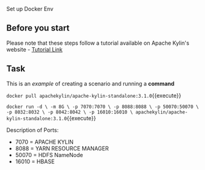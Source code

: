 Set up Docker Env

## Before you start
Please note that these steps follow a tutorial available on Apache Kylin's website - [Tutorial Link](http://kylin.apache.org/docs/gettingstarted/kylin-quickstart.html)

## Task

This is an _example_ of creating a scenario and running a **command**

`docker pull apachekylin/apache-kylin-standalone:3.1.0`{{execute}}

`docker run -d \
-m 8G \
-p 7070:7070 \
-p 8088:8088 \
-p 50070:50070 \
-p 8032:8032 \
-p 8042:8042 \
-p 16010:16010 \
apachekylin/apache-kylin-standalone:3.1.0`{{execute}}

Description of Ports: 
* 7070 = APACHE KYLIN
* 8088 = YARN RESOURCE MANAGER 
* 50070 = HDFS NameNode 
* 16010 = HBASE


